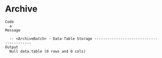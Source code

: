 # Archive

    Code
      a
    Message
      
      -- <ArchiveBatch> - Data Table Storage -----------------------------------------
    Output
      Null data.table (0 rows and 0 cols)

